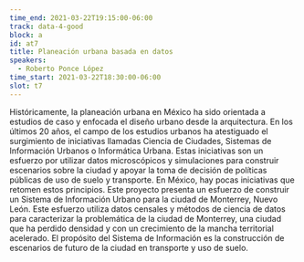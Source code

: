 ```yaml
---
time_end: 2021-03-22T19:15:00-06:00
track: data-4-good
block: a
id: at7
title: Planeación urbana basada en datos
speakers:
  - Roberto Ponce López
time_start: 2021-03-22T18:30:00-06:00
slot: t7
---
```


Históricamente, la planeación urbana en México ha sido orientada a estudios de caso y enfocada el diseño urbano desde la arquitectura. En los últimos 20 años, el campo de los estudios urbanos ha atestiguado el surgimiento de iniciativas llamadas Ciencia de Ciudades, Sistemas de Información Urbanos o Informática Urbana. Estas iniciativas son un esfuerzo por utilizar datos microscópicos y simulaciones para construir escenarios sobre la ciudad y apoyar la toma de decisión de políticas públicas de uso de suelo y transporte. En México, hay pocas iniciativas que retomen estos principios. Este proyecto presenta un esfuerzo de construir un Sistema de Información Urbano para la ciudad de Monterrey, Nuevo León. Este esfuerzo utiliza datos censales y métodos de ciencia de datos para caracterizar la problemática de la ciudad de Monterrey, una ciudad que ha perdido densidad y con un crecimiento de la mancha territorial acelerado. El propósito del Sistema de Información es la construcción de escenarios de futuro de la ciudad en transporte y uso de suelo.